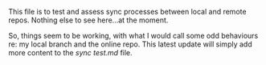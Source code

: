 This file is to test and assess sync processes between local and remote repos. Nothing else to see here...at the moment.

So, things seem to be working, with what I would call some odd behaviours re: my local branch and the online repo. This latest update will simply add more content to the *sync test.md* file.